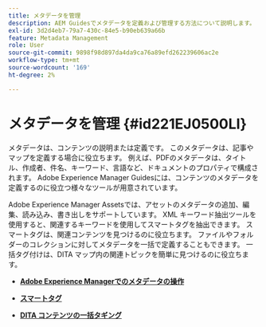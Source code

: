 ```yaml
---
title: メタデータを管理
description: AEM Guidesでメタデータを定義および管理する方法について説明します。 スマートタグと一括タグを使用すると、DITA マップ内で関連トピックを簡単に見つけることができます。
exl-id: 3d2d4eb7-79a7-430c-84e5-b90eb639a66b
feature: Metadata Management
role: User
source-git-commit: 9898f98d897da4da9ca76a89efd262239606ac2e
workflow-type: tm+mt
source-wordcount: '169'
ht-degree: 2%

---
```


# メタデータを管理 {#id221EJ0500LI}

メタデータは、コンテンツの説明または定義です。 このメタデータは、記事やマップを定義する場合に役立ちます。 例えば、PDFのメタデータは、タイトル、作成者、件名、キーワード、言語など、ドキュメントのプロパティで構成されます。 Adobe Experience Manager Guidesには、コンテンツのメタデータを定義するのに役立つ様々なツールが用意されています。

Adobe Experience Manager Assetsでは、アセットのメタデータの追加、編集、読み込み、書き出しをサポートしています。 XML キーワード抽出ツールを使用すると、関連するキーワードを使用してスマートタグを抽出できます。 スマートタグは、関連コンテンツを見つけるのに役立ちます。 ファイルやフォルダーのコレクションに対してメタデータを一括で定義することもできます。 一括タグ付けは、DITA マップ内の関連トピックを簡単に見つけるのに役立ちます。

- **[Adobe Experience Managerでのメタデータの操作](metadata-dita.md)**

- **[スマートタグ](web-editor-smart-tagging.md)**

- **[DITA コンテンツの一括タギング](map-editor-bulk-tagging.md)**

